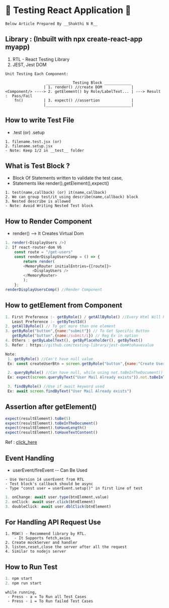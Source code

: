 # 🔧 Testing React Application 🔧
   ```
   Below Article Prepared By __Shakthi N R__
  ```
   

## Library : (Inbuilt with npx create-react-app myapp)
1. RTL - React Testing Library
2. JEST, Jest DOM

```
Unit Testing Each Component:

                  ___________ Testing Block ____________
                 | 1. render() //create DOM             |
<Component/> ----> 2. getElement() by Role/LabelText... | ---> Result :  Pass/Fail
    fn()         | 3. expect() //assertion              |
                 |______________________________________|

```
## How to write Test File
- .test (or) .setup
```
1. filename.test.jsx (or)
2. filename.setup.jsx
- Note: Keep 1/2 in __test__ folder
```
## What is Test Block ?
- Block Of Statements written to validate the test case,
- Statements like render(),getElement(),expect()
```
1. test(name,callback) (or) it(name,callback)
2. We can group test/it using describe(name,callback) block
3. Nested describe is allowed
- Note: Avoid Writing Nested Test block
``` 

## How to Render Component
   - render(<Component>) --> It Creates Virtual Dom
```JavaScript 
1. render(<DisplayUsers />)
2. If react-router-dom V6 
    const route = "/get-users"
    const renderDisplayUsersComp = () => {
        return render(
        <MemoryRouter initialEntries={[route]}>
            <DisplayUsers />
        </MemoryRouter>
        );
    };
renderDisplayUsersComp() //Render Component
```


## How to getElement from Component

``` JavaScript
1. First Preference :- getByRole() / getAllByRole() //Every Html Will have Role
   Least Preference :- getByTestId()
2. getAllByRole() // To get more than one element
3. getByRole("button",{name:"submit"}) // To Get Specific Button
   getByRole("button",{name:/submit/i}) // Reg Ex in option
4. Others : getByLabelText(), getByPlaceholder(), getByText()
5. Refer : https://github.com/testing-library/jest-dom#tohavevalue

Note:
 1. getByRole() //Can't have null value
 Ex: const createUserBtn = screen.getByRole("button",{name:"Create User"})

 2. queryByRole() //Can have null, while using not.toBeInTheDocument() use this
 Ex: expect(screen.queryByText("User Mail Already exists")).not.toBeInTheDocument()

 3. findByRole() //Use if await keyword used
 Ex: await screen.findByText("User Mail Already exists")
```


## Assertion after getElement()

```JavaScript
expect(resultElement).toBe(5)
expect(resultElement).toBeInTheDocument()
expect(resultElement).toHaveLength()
expect(resultElement).toHaveTextContent()
```
Ref : [click_here](https://github.com/testing-library/jest-dom)

## Event Handling
 - userEvent/fireEvent -- Can Be Used
```
- Use Version 14 userEvent from RTL 
- Test block's callback should be async
- Type "const user = userEvent.setup()" in first line of test
```
```JavaScript
1. onChange: await user.type(btnElement,value)
2. onClick: await user.click(btnElement)
3. doubleClick: await user.dblClick(btnElement)
```

## For Handling API Request Use
```
1. MSW() - Recommend library by RTL.
    - It Supports fetch,axios
2. Create mockServer and handler
3. listen,reset,close the server after all the request
4. Similar to nodejs server
```

## How to Run Test

```JavaScript
1. npm start
2. npm run start
```
```
while running,
 - Press - a = To Run all Test Cases
 - Press - i = To Run failed Test Cases